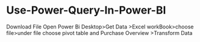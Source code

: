# Use-Power-Query-In-Power-BI
Download File
Open Power Bi Desktop>Get Data >Excel workBook>choose file>under file choose pivot table and Purchase Overview >Transform Data 
